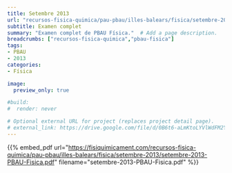 ```yaml
---
title: Setembre 2013
url: "recursos-fisica-quimica/pau-pbau/illes-balears/fisica/setembre-2013"
subtitle: Examen complet
summary: "Examen complet de PBAU Física."  # Add a page description.
breadcrumbs: ["recursos-fisica-quimica","pbau-fisica"]
tags:
- PBAU
- 2013
categories:
- Física

image:
  preview_only: true

#build:
#  render: never

# Optional external URL for project (replaces project detail page).
# external_link: https://drive.google.com/file/d/0B6t6-aLmKtoLYVlWdFM2Ym5fV28/view
---
```


{{% embed_pdf url="https://fisiquimicament.com/recursos-fisica-quimica/pau-pbau/illes-balears/fisica/setembre-2013/setembre-2013-PBAU-Fisica.pdf" filename="setembre-2013-PBAU-Fisica.pdf" %}}